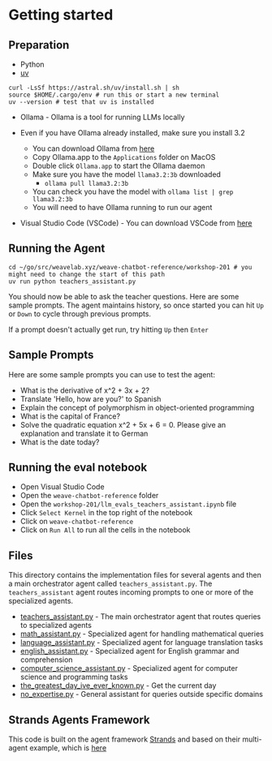 # Getting started


## Preparation

- Python
- [uv](https://docs.astral.sh/uv/getting-started/installation/)

```
curl -LsSf https://astral.sh/uv/install.sh | sh
source $HOME/.cargo/env # run this or start a new terminal
uv --version # test that uv is installed
```

- Ollama - Ollama is a tool for running LLMs locally
- Even if you have Ollama already installed, make sure you install 3.2
    - You can download Ollama from [here](https://ollama.com/download)
    - Copy Ollama.app to the `Applications` folder on MacOS
    - Double click `Ollama.app` to start the Ollama daemon
    - Make sure you have the model `llama3.2:3b` downloaded
        - `ollama pull llama3.2:3b`
    - You can check you have the model with `ollama list | grep llama3.2:3b`
    - You will need to have Ollama running to run our agent

- Visual Studio Code (VSCode) - You can download VSCode from [here](https://code.visualstudio.com/Download)

## Running the Agent

```
cd ~/go/src/weavelab.xyz/weave-chatbot-reference/workshop-201 # you might need to change the start of this path
uv run python teachers_assistant.py
```

You should now be able to ask the teacher questions. Here are some sample prompts. The agent maintains history, so once
started you can hit `Up` or `Down` to cycle through previous prompts.

If a prompt doesn't actually get run, try hitting `Up` then `Enter` 

## Sample Prompts

Here are some sample prompts you can use to test the agent:

- What is the derivative of x^2 + 3x + 2?
- Translate 'Hello, how are you?' to Spanish
- Explain the concept of polymorphism in object-oriented programming
- What is the capital of France?
- Solve the quadratic equation x^2 + 5x + 6 = 0. Please give an explanation and translate it to German
- What is the date today?

## Running the eval notebook

- Open Visual Studio Code
- Open the `weave-chatbot-reference` folder
- Open the `workshop-201/llm_evals_teachers_assistant.ipynb` file
- Click `Select Kernel` in the top right of the notebook
- Click on `weave-chatbot-reference`
- Click on `Run All` to run all the cells in the notebook



## Files

This directory contains the implementation files for several agents and then a main orchestrator agent called
`teachers_assistant.py`. The `teachers_assistant` agent routes incoming prompts to one or more of the specialized
agents.

- [teachers_assistant.py](teachers_assistant.py) - The main orchestrator agent that routes queries to specialized agents
- [math_assistant.py](math_assistant.py) - Specialized agent for handling mathematical queries
- [language_assistant.py](language_assistant.py) - Specialized agent for language translation tasks
- [english_assistant.py](english_assistant.py) - Specialized agent for English grammar and comprehension
- [computer_science_assistant.py](computer_science_assistant.py) - Specialized agent for computer science and
  programming tasks
- [the_greatest_day_ive_ever_known.py](the_greatest_day_ive_ever_known.py) - Get the current day
- [no_expertise.py](no_expertise.py) - General assistant for queries outside specific domains

## Strands Agents Framework

This code is built on the agent framework [Strands](https://strandsagents.com/latest/) and based on their multi-agent
example, which is [here](multi_agent_example.md)